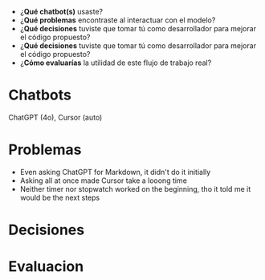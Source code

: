 - ¿**Qué chatbot(s)** usaste?
- ¿**Qué problemas** encontraste al interactuar con el modelo?
- ¿**Qué decisiones** tuviste que tomar tú como desarrollador para mejorar el código propuesto?
- ¿**Qué decisiones** tuviste que tomar tú como desarrollador para mejorar el código propuesto?
- ¿**Cómo evaluarías** la utilidad de este flujo de trabajo real?

# Chatbots

ChatGPT (4o), Cursor (auto)

# Problemas

- Even asking ChatGPT for Markdown, it didn't do it initially
- Asking all at once made Cursor take a looong time
- Neither timer nor stopwatch worked on the beginning, tho it told me it would be the next steps

# Decisiones

# Evaluacion
